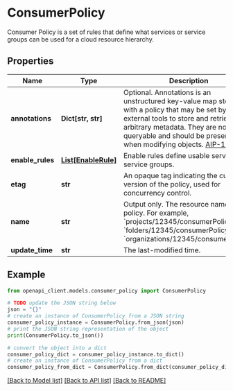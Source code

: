 # ConsumerPolicy

Consumer Policy is a set of rules that define what services or service groups can be used for a cloud resource hierarchy.

## Properties

Name | Type | Description | Notes
------------ | ------------- | ------------- | -------------
**annotations** | **Dict[str, str]** | Optional. Annotations is an unstructured key-value map stored with a policy that may be set by external tools to store and retrieve arbitrary metadata. They are not queryable and should be preserved when modifying objects. [AIP-128](https://google.aip.dev/128#annotations) | [optional] 
**enable_rules** | [**List[EnableRule]**](EnableRule.md) | Enable rules define usable services and service groups. | [optional] 
**etag** | **str** | An opaque tag indicating the current version of the policy, used for concurrency control. | [optional] 
**name** | **str** | Output only. The resource name of the policy. For example, &#x60;projects/12345/consumerPolicy&#x60;, &#x60;folders/12345/consumerPolicy&#x60;, &#x60;organizations/12345/consumerPolicy&#x60;. | [optional] [readonly] 
**update_time** | **str** | The last-modified time. | [optional] 

## Example

```python
from openapi_client.models.consumer_policy import ConsumerPolicy

# TODO update the JSON string below
json = "{}"
# create an instance of ConsumerPolicy from a JSON string
consumer_policy_instance = ConsumerPolicy.from_json(json)
# print the JSON string representation of the object
print(ConsumerPolicy.to_json())

# convert the object into a dict
consumer_policy_dict = consumer_policy_instance.to_dict()
# create an instance of ConsumerPolicy from a dict
consumer_policy_from_dict = ConsumerPolicy.from_dict(consumer_policy_dict)
```
[[Back to Model list]](../README.md#documentation-for-models) [[Back to API list]](../README.md#documentation-for-api-endpoints) [[Back to README]](../README.md)


